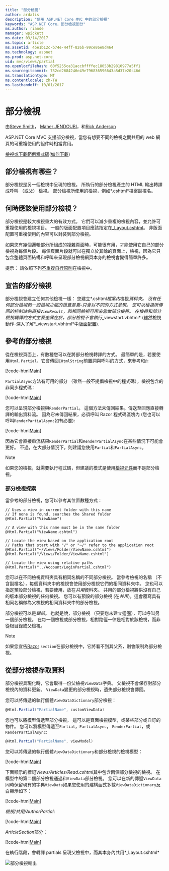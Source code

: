 ```yaml
---
title: "部分檢視"
author: ardalis
description: "使用 ASP.NET Core MVC 中的部分檢視"
keywords: "ASP.NET Core，部分檢視部分"
ms.author: riande
manager: wpickett
ms.date: 03/14/2017
ms.topic: article
ms.assetid: 4be1b12c-b74e-44ff-826b-99ce86e8d464
ms.technology: aspnet
ms.prod: asp.net-core
uid: mvc/views/partial
ms.openlocfilehash: 60f5255ca31accbffffec18053b29810977a5ff1
ms.sourcegitcommit: 732cd2684246e49e796836596643a8d37e20c46d
ms.translationtype: MT
ms.contentlocale: zh-TW
ms.lasthandoff: 10/01/2017
---
```

# <a name="partial-views"></a>部分檢視

由[Steve Smith](https://ardalis.com/)， [Maher JENDOUBI](https://twitter.com/maherjend)，和[Rick Anderson](https://twitter.com/RickAndMSFT)

ASP.NET Core MVC 支援部分檢視，當您有想要不同的檢視之間共用的 web 網頁的可重複使用的組件時相當實用。

[檢視或下載範例程式碼](https://github.com/aspnet/Docs/tree/master/aspnetcore/mvc/views/partial/sample)([如何下載](xref:tutorials/index#how-to-download-a-sample))

## <a name="what-are-partial-views"></a>部分檢視有哪些？

部分檢視是另一個檢視中呈現的檢視。 所執行的部分檢視產生的 HTML 輸出轉譯成呼叫 （或父） 檢視。 部分檢視所使用的檢視，例如*.cshtml*檔案副檔名。

## <a name="when-should-i-use-partial-views"></a>何時應該使用部分檢視？

部分檢視是較大檢視重大的有效方式。 它們可以減少重複的檢視內容，並允許可重複使用的檢視項目。 一般的版面配置項目應該指定在[_Layout.cshtml](layout.md)。 非版面配置可重複使用的內容可以封裝到部分檢視。

如果您有幾個邏輯部分所組成的複雜頁面時，可能很有用，才能使用它自己的部分檢視為每個片段。 每個頁面片段就可以在獨立於其餘的頁面上，檢視，因為它只包含整體頁面結構和呼叫來呈現部分檢視網頁本身的檢視會變得簡單許多。

提示： 請依照下列[不重複自行原則](http://deviq.com/don-t-repeat-yourself/)在檢視中。

## <a name="declaring-partial-views"></a>宣告的部分檢視

部分檢視會建立任何其他檢視一樣： 您建立*.cshtml*檔案內*檢視*資料夾。 沒有任何部分檢視和一般檢視之間的語意差異-只會以不同的方式呈現。 您可以檢視所傳回的控制站的直接`ViewResult`，和相同檢視可用來當做部分檢視。 在檢視和部分檢視轉譯的方式主要差異在於，部分檢視不會執行*_viewstart.vbhtml* (雖然檢視動作-深入了解*_viewstart.vbhtml*中[版面配置](layout.md)).

## <a name="referencing-a-partial-view"></a>參考的部分檢視

從在檢視頁面上，有數種您可以在將部分檢視轉譯的方式。 最簡單的是，若要使用`Html.Partial`，它會傳回`IHtmlString`前置詞與呼叫的方式，來參考和`@`:

[!code-html[Main](partial/sample/src/PartialViewsSample/Views/Home/About.cshtml?range=9)]

`PartialAsync`方法有可用的部分 （雖然一般不提倡檢視中的程式碼），檢視包含的非同步程式碼：

[!code-html[Main](partial/sample/src/PartialViewsSample/Views/Home/About.cshtml?range=8)]

您可以呈現部分檢視與`RenderPartial`。 這個方法未傳回結果。傳送至回應直接轉譯的輸出資料流。 因為它未傳回結果，必須呼叫 Razor 程式碼區塊內 (您也可以呼叫`RenderPartialAsync`如有必要):

[!code-html[Main](partial/sample/src/PartialViewsSample/Views/Home/About.cshtml?range=10-12)]

因為它會直接串流結果`RenderPartial`和`RenderPartialAsync`在某些情況下可能會更好。 不過，在大部分情況下，則建議您使用`Partial`和`PartialAsync`。

> [!NOTE]
> 如果您的檢視，就需要執行程式碼，但建議的模式是使用[檢視元件](view-components.md)而不是部分檢視。

### <a name="partial-view-discovery"></a>部分檢視探索

當參考的部分檢視，您可以參考其位置數種方式：

```text
// Uses a view in current folder with this name
// If none is found, searches the Shared folder
@Html.Partial("ViewName")

// A view with this name must be in the same folder
@Html.Partial("ViewName.cshtml")

// Locate the view based on the application root
// Paths that start with "/" or "~/" refer to the application root
@Html.Partial("~/Views/Folder/ViewName.cshtml")
@Html.Partial("/Views/Folder/ViewName.cshtml")

// Locate the view using relative paths
@Html.Partial("../Account/LoginPartial.cshtml")
```

您可以在不同檢視資料夾具有相同名稱的不同部分檢視。 當參考檢視的名稱 （不含副檔名），每個資料夾中的檢視會使用部分檢視它們的相同資料夾中。 您也可以指定預設部分檢視，若要使用，放在*共用*資料夾。 共用的部分檢視將供沒有自己的版本部分檢視的任何檢視。 您可以有預設的部分檢視 (在*共用*)，這會覆寫具有相同名稱做為父檢視的相同資料夾中的部分檢視。

部分檢視可以是*鏈結*。 也就是說，部分檢視 （只要您未建立迴圈），可以呼叫另一個部分檢視。 在每一個檢視或部分檢視，相對路徑一律是相對於該檢視，而非從根目錄或父檢視。

> [!NOTE]
> 如果您宣告[Razor](razor.md) `section`在部分檢視中，它將看不到其父系，則會限制為部分檢視。

## <a name="accessing-data-from-partial-views"></a>從部分檢視存取資料

部分檢視具現化時，它會取得一份父檢視`ViewData`字典。 父檢視不會保存對部分檢視內的資料更新。 `ViewData`變更的部分檢視時，遺失部分檢視會傳回。

您可以將傳遞的執行個體`ViewDataDictionary`部分檢視：

```csharp
@Html.Partial("PartialName", customViewData)
   ```

您也可以將模型傳遞至部分檢視。 這可以是頁面檢視模型，或某些部分或自訂的物件。 您可以將模型傳遞至`Partial`，`PartialAsync`， `RenderPartial`，或`RenderPartialAsync`:

```csharp
@Html.Partial("PartialName", viewModel)
   ```

您可以將傳遞的執行個體`ViewDataDictionary`和部分檢視的檢視模型：

[!code-html[Main](partial/sample/src/PartialViewsSample/Views/Articles/Read.cshtml?range=15-16)]

下面顯示的標記*Views/Articles/Read.cshtml*其中包含兩個部分檢視的檢視。 在模型中的第二個部分檢視通過和`ViewData`部分檢視。 您可以在新的傳遞`ViewData`同時保留現有的字典`ViewData`如果您使用的建構函式多載`ViewDataDictionary`反白顯示如下：

[!code-html[Main](partial/sample/src/PartialViewsSample/Views/Articles/Read.cshtml)]

*檢視/共用/AuthorPartial*:

[!code-html[Main](partial/sample/src/PartialViewsSample/Views/Shared/AuthorPartial.cshtml)]

*ArticleSection*部分：

[!code-html[Main](partial/sample/src/PartialViewsSample/Views/Articles/ArticleSection.cshtml)]

在執行階段，會轉譯 partials 呈現父檢視中，而其本身內共用*_Layout.cshtml*

![部分檢視輸出](partial/_static/output.png)
